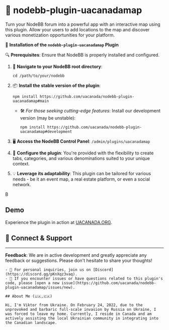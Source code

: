 # 🍁 nodebb-plugin-uacanadamap

Turn your NodeBB forum into a powerful app with an interactive map using this plugin. Allow your users to add locations to the map and discover various monetization opportunities for your platform.


🚀 **Installation of the `nodebb-plugin-uacanadamap` Plugin**

🔍 **Prerequisites**: Ensure that NodeBB is properly installed and configured.

1. 📂 **Navigate to your NodeBB root directory**:
   ```
   cd /path/to/your/nodebb
   ```

2. 📦 **Install the stable version of the plugin**:
   ```
   npm install https://github.com/uacanada/nodebb-plugin-uacanadamap#main
   ```

   - 🛠️ *For those seeking cutting-edge features*: Install our development version (may be unstable):
     ```
     npm install https://github.com/uacanada/nodebb-plugin-uacanadamap#development
     ```

3. 🖥️ **Access the NodeBB Control Panel**: `/admin/plugins/uacanadamap`

4. 🔧 **Configure the plugin**: You're provided with the flexibility to create tabs, categories, and various denominations suited to your unique context.

5. 💡 **Leverage its adaptability**: This plugin can be tailored for various needs - be it an event map, a real estate platform, or even a social network.



В

## Demo

Experience the plugin in action at [UACANADA.ORG](https://uacanada.org).



## 🤝 Connect & Support
---
**Feedback**: We are in active development and greatly appreciate any feedback or suggestions. Please don't hesitate to share your thoughts!
```
- 💌 For personal inquiries, join us on [Discord](https://discord.gg/pKnXqz3vaq).
- 🐛 If you encounter issues or have questions related to this plugin's code, please [open a new issue](https://github.com/uacanada/nodebb-plugin-uacanadamap/issues/new).

## About Me (🇺🇦,🇨🇦)

Hi, I'm Viktor from Ukraine. On February 24, 2022, due to the unprovoked and barbaric full-scale invasion by Russia on Ukraine, I was forced to leave my home. Currently, I reside in Canada and am actively assisting the local Ukrainian community in integrating into the Canadian landscape.
